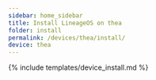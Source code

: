 ```yaml
---
sidebar: home_sidebar
title: Install LineageOS on thea
folder: install
permalink: /devices/thea/install/
device: thea
---
```

{% include templates/device_install.md %}
